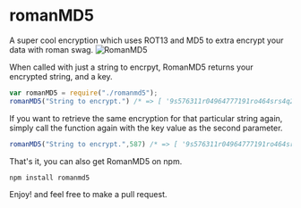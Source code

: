 # romanMD5
A super cool encryption which uses ROT13 and MD5 to extra encrypt your data with roman swag.
![RomanMD5](http://dirkdunn.com/rot13.png "RomanMD5")

When called with just a string to encrpyt, RomanMD5 returns your encrypted string, and a key.

```javascript
var romanMD5 = require("./romanmd5");
romanMD5("String to encrypt.") /* => [ '9s576311r04964777191ro464srs4q20', 587 ] */
```

If you want to retrieve the same encryption for that particular string again, simply call the function
again with the key value as the second parameter.

```javascript
romanMD5("String to encrypt.",587) /* => [ '9s576311r04964777191ro464srs4q20', 587 ] */
```

That's it, you can also get RomanMD5 on npm.

```
npm install romanmd5
```

Enjoy! and feel free to make a pull request.